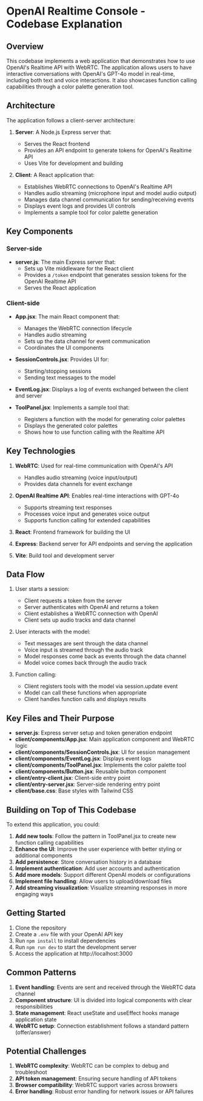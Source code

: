 # OpenAI Realtime Console - Codebase Explanation

## Overview

This codebase implements a web application that demonstrates how to use OpenAI's Realtime API with WebRTC. The application allows users to have interactive conversations with OpenAI's GPT-4o model in real-time, including both text and voice interactions. It also showcases function calling capabilities through a color palette generation tool.

## Architecture

The application follows a client-server architecture:

1. **Server**: A Node.js Express server that:
   - Serves the React frontend
   - Provides an API endpoint to generate tokens for OpenAI's Realtime API
   - Uses Vite for development and building

2. **Client**: A React application that:
   - Establishes WebRTC connections to OpenAI's Realtime API
   - Handles audio streaming (microphone input and model audio output)
   - Manages data channel communication for sending/receiving events
   - Displays event logs and provides UI controls
   - Implements a sample tool for color palette generation

## Key Components

### Server-side

- **server.js**: The main Express server that:
  - Sets up Vite middleware for the React client
  - Provides a `/token` endpoint that generates session tokens for the OpenAI Realtime API
  - Serves the React application

### Client-side

- **App.jsx**: The main React component that:
  - Manages the WebRTC connection lifecycle
  - Handles audio streaming
  - Sets up the data channel for event communication
  - Coordinates the UI components

- **SessionControls.jsx**: Provides UI for:
  - Starting/stopping sessions
  - Sending text messages to the model

- **EventLog.jsx**: Displays a log of events exchanged between the client and server

- **ToolPanel.jsx**: Implements a sample tool that:
  - Registers a function with the model for generating color palettes
  - Displays the generated color palettes
  - Shows how to use function calling with the Realtime API

## Key Technologies

1. **WebRTC**: Used for real-time communication with OpenAI's API
   - Handles audio streaming (voice input/output)
   - Provides data channels for event exchange

2. **OpenAI Realtime API**: Enables real-time interactions with GPT-4o
   - Supports streaming text responses
   - Processes voice input and generates voice output
   - Supports function calling for extended capabilities

3. **React**: Frontend framework for building the UI

4. **Express**: Backend server for API endpoints and serving the application

5. **Vite**: Build tool and development server

## Data Flow

1. User starts a session:
   - Client requests a token from the server
   - Server authenticates with OpenAI and returns a token
   - Client establishes a WebRTC connection with OpenAI
   - Client sets up audio tracks and data channel

2. User interacts with the model:
   - Text messages are sent through the data channel
   - Voice input is streamed through the audio track
   - Model responses come back as events through the data channel
   - Model voice comes back through the audio track

3. Function calling:
   - Client registers tools with the model via session.update event
   - Model can call these functions when appropriate
   - Client handles function calls and displays results

## Key Files and Their Purpose

- **server.js**: Express server setup and token generation endpoint
- **client/components/App.jsx**: Main application component and WebRTC logic
- **client/components/SessionControls.jsx**: UI for session management
- **client/components/EventLog.jsx**: Displays event logs
- **client/components/ToolPanel.jsx**: Implements the color palette tool
- **client/components/Button.jsx**: Reusable button component
- **client/entry-client.jsx**: Client-side entry point
- **client/entry-server.jsx**: Server-side rendering entry point
- **client/base.css**: Base styles with Tailwind CSS

## Building on Top of This Codebase

To extend this application, you could:

1. **Add new tools**: Follow the pattern in ToolPanel.jsx to create new function calling capabilities
2. **Enhance the UI**: Improve the user experience with better styling or additional components
3. **Add persistence**: Store conversation history in a database
4. **Implement authentication**: Add user accounts and authentication
5. **Add more models**: Support different OpenAI models or configurations
6. **Implement file handling**: Allow users to upload/download files
7. **Add streaming visualization**: Visualize streaming responses in more engaging ways

## Getting Started

1. Clone the repository
2. Create a `.env` file with your OpenAI API key
3. Run `npm install` to install dependencies
4. Run `npm run dev` to start the development server
5. Access the application at http://localhost:3000

## Common Patterns

1. **Event handling**: Events are sent and received through the WebRTC data channel
2. **Component structure**: UI is divided into logical components with clear responsibilities
3. **State management**: React useState and useEffect hooks manage application state
4. **WebRTC setup**: Connection establishment follows a standard pattern (offer/answer)

## Potential Challenges

1. **WebRTC complexity**: WebRTC can be complex to debug and troubleshoot
2. **API token management**: Ensuring secure handling of API tokens
3. **Browser compatibility**: WebRTC support varies across browsers
4. **Error handling**: Robust error handling for network issues or API failures
